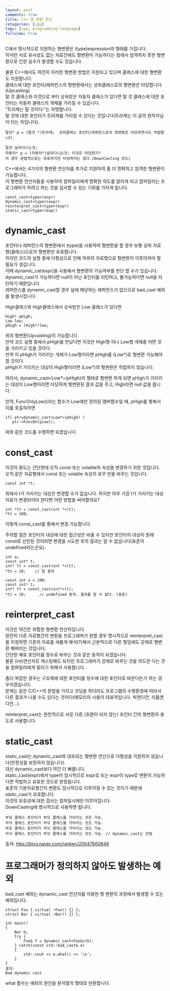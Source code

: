 ```yaml
---
layout: post
comments: true
title: C++ 형 변환 연산
categories: [cpp]
tags: [cpp, programming-language]
fullview: true
---
```


C에서 명시적으로 지원하는 형변환은 (type)expression의 형태를 가집니다.  
하지만 서로 유사성도 없는 자료간에도 형변환이 가능하다는 점에서 엄격하지 못한 형변환으로 인한 실수가 발생할 수도 있습니다.  

물론 C++에서도 여전히 이러한 형변환 방법은 지원되고 있으며 클래스에 대한 형변환도 지원합니다.  
클래스에 대한 포인터/레퍼런스의 형변환에서는 상위클래스로의 형변환은 타당합니다. (Upcasting)  
탈 것 클래스와 이것으로 부터 상속받은 자동차 클래스가 있다면 탈 것 클래스에 대한 포인터는 자동차 클래스의 개체를 가리킬 수 있습니다.  
"트라제는 탈 것이다."는 자명합니다.  
탈 것에 대한 포인터가 트라제를 가리킬 수 있다는 것입니다(트라제는 이 글의 원작자님이 타는 차입니다).

```
탈것* p = (탈것 *)트라제;  상위클래스 포인터/레퍼런스로의 형변환은 타당하면서도 적법합니다.

탈것 날아다니는것;
자동차* p = (자동차*)날아다니는것; 이것은 타당한가?
이 경우 문법적으로는 유효하지만 타당하지는 않다.(DownCasting 의도)
 ```

C++에서는 4가지의 형변환 연산자를 추가로 지원하여 좀 더 명확하고 엄격한 형변환이 가능합니다.  
이 형변환 연산자들을 사용하여 컴파일러에게 명확한 의도를 알리게 되고 컴파일러는 프로그래머가 하려고 하는 것을 검사할 수 있는 기회를 가지게 됩니다.  

```
const_cast<type>(expr)
dynamic_cast<type>(expr)
reinterpret_cast<type>(expr)
static_cast<type>(expr)
```

# dynamic_cast

포인터나 레퍼런스의 형변환에서 (type)을 사용하여 형변환을 할 경우 보통 상위 자료형(클래스)으로의 형변환만 유효합니다.  
하지만 코드의 실행 중에 다형성으로 인해 하위의 자료형으로 형변환이 이루어져야 할 필요가 생깁니다.  
이때 dynamic_cat<type>(expr)을 사용해서 형변환의 가능여부를 판단 할 수가 있습니다.  
dynamic_cast가 가능하다면 null이 아닌 포인터를 리턴하고, 불가능하다면 null을 리턴하기 때문입니다.  
레퍼런스를 dynamic_cast할 경우 널에 해당하는 레퍼런스가 없으므로 bad_cast 예외를 발생시킵니다.  

High클래스와 High클래스에서 상속받은 Low 클래스가 있다면
```
High* pHigh;
Low low;
pHigh = (High*)low;
```

위의 형변환(Upcasting)이 가능합니다.  
만약 코드 실행 중에서 pHigh를 만났다면 이것은 High형 이나 Low형 개체중 어떤 것을 가리키고 있을 것이다.  
만약 이 pHigh가 가리키는 개체가 Low형이라면 pHigh를 (Low*)로 형변환 가능해야 할 것이다.    
pHigh가 가리키는 대상이 High형이라면 (Low*)의 형변환은 적법하지 않습니다.  

따라서, dynamic_cast<Low*>(pHigh)의 형태로 형변환 하게 되면 pHigh가 가리키는 대상이 Low형이라면 타당하게 형변환된 결과 값을 주고, High라면 null 값을 줍니다.  

만약, FuncOnlyLow()라는 함수가 Low에만 정의된 멤버함수일 때, pHigh를 통해서 이를 호출하려면

```
if( ptr=dynamic_cast<Low*>(pHigh) )
   ptr->FuncOnlyLow();
```

위와 같은 코드를 수행하면 되겠습니다.

# const_cast

이것의 용도는 간단한데 오직 const 또는 volatile의 속성을 변경하기 위한 것입니다.  
오직 같은 자료형에서 const 또는 volatile 속성의 유무 만을 바꾸는 것입니다.  

```
const int *t;  
```

위에서 t가 가리키는 대상은 변경할 수가 없습니다.
하지만 아주 가끔 t가 가리키는 대상 자료가 변경되어야 한다면 어떤 방법을 써야할까요?  

```
int *tt = const_cast<int *>(t);
*tt = 100;

```
이렇게 const_cast를 통해서 변경 가능합니다.  

주의할 점은 포인터의 대상에 대한 접근성은 바꿀 수 있지만 포인터의 대상이 원래 const로 선언된 것이라면 변경을 시도한 후의 결과는 알 수 없습니다(표준이 undefined라는군요).

```
int a;
const int* t;
int* tt = const_cast<int *>(t);
*tt = 10;    // 잘 동작

const int a = 100;
const int* t;
int* tt = const_cast<int*>(t);
*tt = 10;      // undefined 동작. 결과를 알 수 없다. (표준)
```

# reinterpret_cast

이것은 약간은 위험한 형변환 연산자입니다.  
완전히 다른 자료형간의 변환을 프로그래머가 원할 경우 명시적으로 reinterpret_cast를 지정하면 기존의 자료를 새롭게 해석(?)해서 근본적으로 다른 형임에도 강제로 형변환 해버리는 것입니다.  
간단한 예로 포인터를 정수로 바꾸는 것과 같은 동작이 되겠습니다.  
물론 (int)연산자로 캐스팅해도 되지만 프로그래머가 강제로 바꾸는 것을 의도한 다는 것을 컴파일러에게 알리기 위해서 사용합니다.  

좀더 복잡한 경우는 구조체에 대한 포인터를 정수에 대한 포인터로 바꾼다든가 하는 경우이겠습니다.  
문제는 같은 C/C++의 문법을 가지고 코딩을 하더라도 프로그램의 수행환경에 따라서 다른 결과가 나올 수도 있다는 것이다(메모리의 사용이 대표적입니다. 빅엔디안, 리틀엔디안...).  

reinterpret_cast는 원천적으로 서로 다른 (호환이 되지 않는) 포인터 간의 형변환의 용도로 사용합니다.  


# static_cast
static_cast는 dynamic_cast와 대조되는 형변환 연산으로 다형성을 지원하지 않습니다(안정성을 보장하지 않습니다).  
대신 dynamic_cast보다 약간 더 빠릅니다.  
static_cast<type>(expr)에서 type이 암시적으로 expr로 또는 expr이 type로 변환이 가능하다면 적법하고 유효한 것으로 판정됩니다.  
표준의 기본자료형간의 변환도 암시적으로 이루어질 수 있는 것이기 때문에 static_cast가 유효합니다.  
이것의 유효성에 대한 검사는 컴파일시에만 이루어집니다.  
DownCasting에 명시적으로 사용하면 됩니다.  

```
부모 클래스 포인터가 부모 클래스를 가리키는 것은 가능.
자식 클래스 포인터가 자식 클래스를 가리키는 것도 가능.
부모 클래스 포인터가 자식 클래스를 가리키는 것도 가능.
자식 클래스 포인터가 부모 클래스를 가리키는 것도 가능. // dynamic_cast는 안됨

```

출처: http://blog.naver.com/ranken/20047660848

# 프로그래머가 정의하지 않아도 발생하는 예외

bad_cast 예외는 dynamic_cast 연산자를 이용한 형 변환의 과정에서 발생할 수 있는 예외입니다.  

```
struct Foo { virtual ~Foo() {} };
struct Bar { virtual ~Bar() {} };

int main()
{
    Bar b;
    try {
        Foo& f = dynamic_cast<Foo&>(b);
    } catch(const std::bad_cast& e)
    {
        std::cout << e.what() << '\n';
    }
}
결과:
Bad dynamic cast
```

what 함수는 예외의 원인을 문자열의 형태로 반환합니다.  
